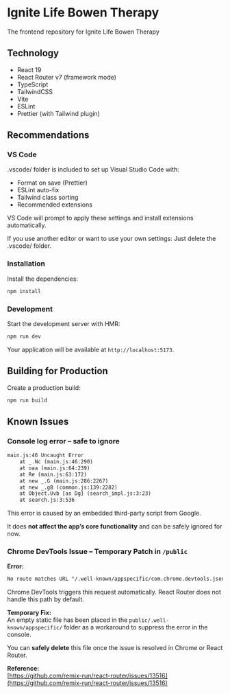 # Ignite Life Bowen Therapy

The frontend repository for Ignite Life Bowen Therapy

## Technology

- React 19
- React Router v7 (framework mode)
- TypeScript
- TailwindCSS
- Vite
- ESLint
- Prettier (with Tailwind plugin)

## Recommendations

### VS Code

.vscode/ folder is included to set up Visual Studio Code with:

- Format on save (Prettier)
- ESLint auto-fix
- Tailwind class sorting
- Recommended extensions

VS Code will prompt to apply these settings and install extensions
automatically.

If you use another editor or want to use your own settings: Just delete the
.vscode/ folder.

### Installation

Install the dependencies:

```bash
npm install
```

### Development

Start the development server with HMR:

```bash
npm run dev
```

Your application will be available at `http://localhost:5173`.

## Building for Production

Create a production build:

```bash
npm run build
```

## Known Issues

### Console log error – safe to ignore

```txt
main.js:46 Uncaught Error
    at _.Nc (main.js:46:290)
    at oaa (main.js:64:239)
    at Re (main.js:63:172)
    at new _.G (main.js:286:2267)
    at new _.gB (common.js:139:2282)
    at Object.Uvb [as Dg] (search_impl.js:3:23)
    at search.js:3:536
```

This error is caused by an embedded third-party script from Google.

It does **not affect the app’s core functionality** and can be safely ignored
for now.

### Chrome DevTools Issue – Temporary Patch in `/public`

**Error:**

```txt
No route matches URL "/.well-known/appspecific/com.chrome.devtools.json"
```

Chrome DevTools triggers this request automatically. React Router does not
handle this path by default.

**Temporary Fix:**  
An empty static file has been placed in the `public/.well-known/appspecific/`
folder as a workaround to suppress the error in the console.

You can **safely delete** this file once the issue is resolved in Chrome or
React Router.

**Reference:**  
[https://github.com/remix-run/react-router/issues/13516](https://github.com/remix-run/react-router/issues/13516)
